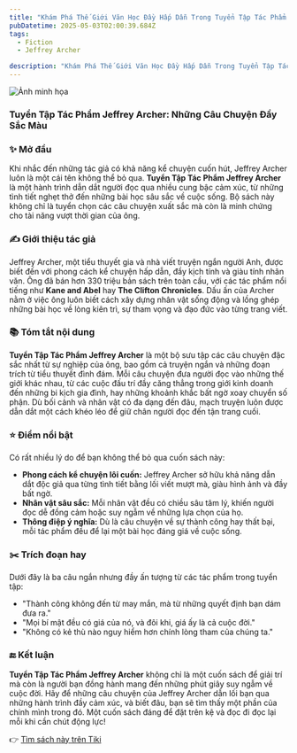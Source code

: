 ```yaml
---
title: "Khám Phá Thế Giới Văn Học Đầy Hấp Dẫn Trong Tuyển Tập Tác Phẩm Jeffrey Archer"
pubDatetime: 2025-05-03T02:00:39.684Z
tags:
  - Fiction
  - Jeffrey Archer

description: "Khám Phá Thế Giới Văn Học Đầy Hấp Dẫn Trong Tuyển Tập Tác Phẩm Jeffrey Archer"
---
```


![Ảnh minh họa](https://external-content.duckduckgo.com/iu/?u=https%3A%2F%2Fwww.reader.com.vn%2Fuploads%2Fimages%2Fchi-thoi-gian-co-the-cat-loi-1.png&f=1&ipt=f0bf5ca532f2bcd717b41d4a4749bb68d1f95a419e1ef5128da15df14732c2d5)

 ### Tuyển Tập Tác Phẩm Jeffrey Archer: Những Câu Chuyện Đầy Sắc Màu

### ✨ Mở đầu
Khi nhắc đến những tác giả có khả năng kể chuyện cuốn hút, Jeffrey Archer luôn là một cái tên không thể bỏ qua. **Tuyển Tập Tác Phẩm Jeffrey Archer** là một hành trình dẫn dắt người đọc qua nhiều cung bậc cảm xúc, từ những tình tiết nghẹt thở đến những bài học sâu sắc về cuộc sống. Bộ sách này không chỉ là tuyển chọn các câu chuyện xuất sắc mà còn là minh chứng cho tài năng vượt thời gian của ông.

### ✍️ Giới thiệu tác giả
Jeffrey Archer, một tiểu thuyết gia và nhà viết truyện ngắn người Anh, được biết đến với phong cách kể chuyện hấp dẫn, đầy kịch tính và giàu tính nhân văn. Ông đã bán hơn 330 triệu bản sách trên toàn cầu, với các tác phẩm nổi tiếng như **Kane and Abel** hay **The Clifton Chronicles**. Dấu ấn của Archer nằm ở việc ông luôn biết cách xây dựng nhân vật sống động và lồng ghép những bài học về lòng kiên trì, sự tham vọng và đạo đức vào từng trang viết.

### 📚 Tóm tắt nội dung
**Tuyển Tập Tác Phẩm Jeffrey Archer** là một bộ sưu tập các câu chuyện đặc sắc nhất từ sự nghiệp của ông, bao gồm cả truyện ngắn và những đoạn trích từ tiểu thuyết đình đám. Mỗi câu chuyện đưa người đọc vào những thế giới khác nhau, từ các cuộc đấu trí đầy căng thẳng trong giới kinh doanh đến những bi kịch gia đình, hay những khoảnh khắc bất ngờ xoay chuyển số phận. Dù bối cảnh và nhân vật có đa dạng đến đâu, mạch truyện luôn được dẫn dắt một cách khéo léo để giữ chân người đọc đến tận trang cuối.

### ⭐ Điểm nổi bật
Có rất nhiều lý do để bạn không thể bỏ qua cuốn sách này:
- **Phong cách kể chuyện lôi cuốn:** Jeffrey Archer sở hữu khả năng dẫn dắt độc giả qua từng tình tiết bằng lối viết mượt mà, giàu hình ảnh và đầy bất ngờ.
- **Nhân vật sâu sắc:** Mỗi nhân vật đều có chiều sâu tâm lý, khiến người đọc dễ đồng cảm hoặc suy ngẫm về những lựa chọn của họ.
- **Thông điệp ý nghĩa:** Dù là câu chuyện về sự thành công hay thất bại, mỗi tác phẩm đều để lại một bài học đáng giá về cuộc sống.

### ✂️ Trích đoạn hay
Dưới đây là ba câu ngắn nhưng đầy ấn tượng từ các tác phẩm trong tuyển tập:
- "Thành công không đến từ may mắn, mà từ những quyết định bạn dám đưa ra."
- "Mọi bí mật đều có giá của nó, và đôi khi, giá ấy là cả cuộc đời."
- "Không có kẻ thù nào nguy hiểm hơn chính lòng tham của chúng ta."

### 🔚 Kết luận
**Tuyển Tập Tác Phẩm Jeffrey Archer** không chỉ là một cuốn sách để giải trí mà còn là người bạn đồng hành mang đến những phút giây suy ngẫm về cuộc đời. Hãy để những câu chuyện của Jeffrey Archer dẫn lối bạn qua những hành trình đầy cảm xúc, và biết đâu, bạn sẽ tìm thấy một phần của chính mình trong đó. Một cuốn sách đáng để đặt trên kệ và đọc đi đọc lại mỗi khi cần chút động lực!

👉 [Tìm sách này trên Tiki](https://tiki.vn/search?q=Tuy%E1%BB%83n%20T%E1%BA%ADp%20T%C3%A1c%20Ph%E1%BA%A9m%20Jeffrey%20Archer)